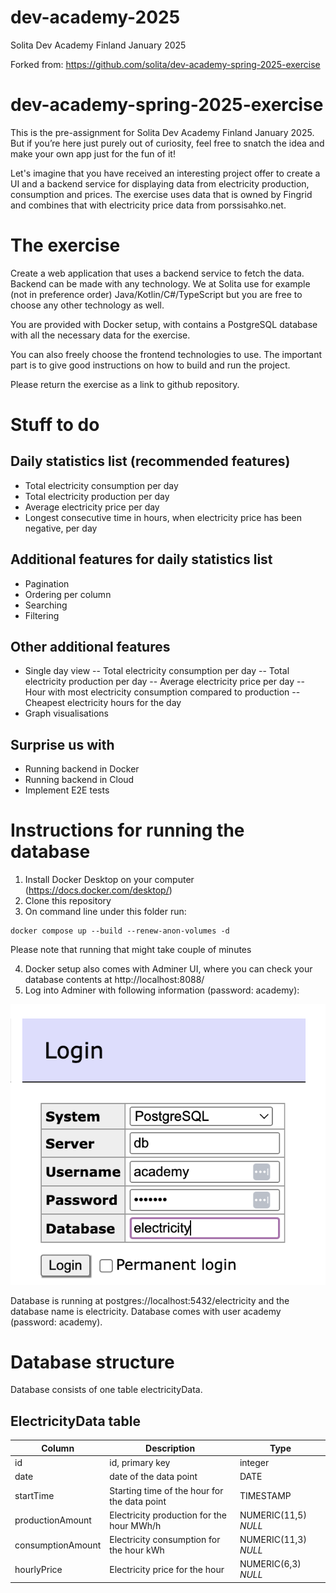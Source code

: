 # dev-academy-2025
Solita Dev Academy Finland January 2025

Forked from: https://github.com/solita/dev-academy-spring-2025-exercise


# dev-academy-spring-2025-exercise

This is the pre-assignment for Solita Dev Academy Finland January 2025. But if you’re here just purely out of curiosity, feel free to snatch the idea and make your own app just for the fun of it!

Let's imagine that you have received an interesting project offer to create a UI and a backend service for displaying data from electricity production, consumption and prices. 
The exercise uses data that is owned by Fingrid and combines that with electricity price data from porssisahko.net. 

# The exercise
Create a web application that uses a backend service to fetch the data. Backend can be made with any technology. We at Solita use for example (not in preference order) Java/Kotlin/C#/TypeScript but you are free to choose any other technology as well. 

You are provided with Docker setup, with contains a PostgreSQL database with all the necessary data for the exercise. 

You can also freely choose the frontend technologies to use. The important part is to give good instructions on how to build and run the project. 

Please return the exercise as a link to github repository. 

# Stuff to do 

## Daily statistics list (recommended features)
- Total electricity consumption per day 
- Total electricity production per day 
- Average electricity price per day 
- Longest consecutive time in hours, when electricity price has been negative, per day 

## Additional features for daily statistics list
- Pagination 
- Ordering per column 
- Searching 
- Filtering 

## Other additional features
- Single day view 
-- Total electricity consumption per day 
-- Total electricity production per day 
-- Average electricity price per day 
-- Hour with most electricity consumption compared to production 
-- Cheapest electricity hours for the day 
- Graph visualisations 

## Surprise us with 
- Running backend in Docker 
- Running backend in Cloud 
- Implement E2E tests 

# Instructions for running the database
1. Install Docker Desktop on your computer (https://docs.docker.com/desktop/)
2. Clone this repository
3. On command line under this folder run:

```
docker compose up --build --renew-anon-volumes -d
```

Please note that running that might take couple of minutes

4. Docker setup also comes with Adminer UI, where you can check your database contents at http://localhost:8088/
5. Log into Adminer with following information (password: academy):

![alt text](login.png)

Database is running at postgres://localhost:5432/electricity and the database name is electricity. Database comes with user academy (password: academy).

# Database structure
Database consists of one table electricityData.

## ElectricityData table
| Column | Description | Type |
| ----------- | ----------- | ----------- |
| id | id, primary key | integer |
| date | date of the data point | DATE |
| startTime | Starting time of the hour for the data point | TIMESTAMP |
| productionAmount | Electricity production for the hour MWh/h | NUMERIC(11,5) *NULL* |
| consumptionAmount | Electricity consumption for the hour kWh | NUMERIC(11,3) *NULL* |
| hourlyPrice | Electricity price for the hour | NUMERIC(6,3) *NULL* |
